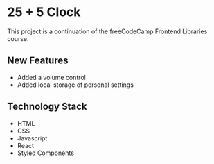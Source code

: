 # 25 + 5 Clock

This project is a continuation of the freeCodeCamp Frontend Libraries course.

## New Features
- Added a volume control
- Added local storage of personal settings

## Technology Stack
- HTML
- CSS
- Javascript
- React
- Styled Components